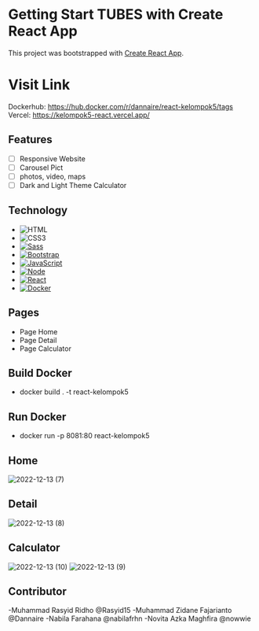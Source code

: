 # Getting Start TUBES with Create React App

This project was bootstrapped with [Create React App](https://github.com/facebook/create-react-app).
# Visit Link

Dockerhub: https://hub.docker.com/r/dannaire/react-kelompok5/tags <br>
Vercel: https://kelompok5-react.vercel.app/

## Features

- [ ] Responsive Website 
- [ ] Carousel Pict
- [ ] photos, video, maps
- [ ] Dark and Light Theme Calculator

## Technology

* ![HTML][HTML]
* ![CSS3][CSS3]
* [![Sass][Sass]][Sass-url]
* [![Bootstrap][Bootstrap.com]][Bootstrap-url]
* [![JavaScript][js]][js-url]
* [![Node][Node.js]][Node-url]
* [![React][React.js]][React-url]
* [![Docker][Docker]][Docker-url]

## Pages

- Page Home
- Page Detail
- Page Calculator

## Build Docker

- docker build . -t react-kelompok5

## Run Docker

- docker run -p 8081:80 react-kelompok5

## Home
![2022-12-13 (7)](https://user-images.githubusercontent.com/101534120/207384633-8224c543-241d-4a2c-8f5e-289a986e5dc0.png)

## Detail
![2022-12-13 (8)](https://user-images.githubusercontent.com/101534120/207384909-4f912914-2dc5-4fef-a441-0eb76cb7ae87.png)

## Calculator
![2022-12-13 (10)](https://user-images.githubusercontent.com/101534120/207385123-f6a1abd6-5766-48c3-85c8-527ef3a0cef8.png)
![2022-12-13 (9)](https://user-images.githubusercontent.com/101534120/207385161-aebeb726-5053-4fd2-a173-4bbad7bd195d.png)

## Contributor
-Muhammad Rasyid Ridho @Rasyid15
-Muhammad Zidane Fajarianto @Dannaire
-Nabila Farahana @nabilafrhn
-Novita Azka Maghfira @nowwie


<!-- MARKDOWN LINKS & IMAGES -->

[js]: https://img.shields.io/badge/JavaScript-323330?style=for-the-badge&logo=javascript&logoColor=F7DF1E
[js-url]: https://nodejs.org/
[Node.js]: https://img.shields.io/badge/Node.js-43853D?style=for-the-badge&logo=node.js&logoColor=white
[Node-url]: https://www.javascript.com
[React.js]: https://img.shields.io/badge/React-20232A?style=for-the-badge&logo=react&logoColor=61DAFB
[React-url]: https://reactjs.org/
[HTML]: https://img.shields.io/badge/HTML-239120?style=for-the-badge&logo=html5&logoColor=white
[CSS3]: https://img.shields.io/badge/CSS3-1572B6?style=for-the-badge&logo=css3&logoColor=white
[CSS3-url]: https://angular.io/
[Bootstrap.com]: https://img.shields.io/badge/Bootstrap-563D7C?style=for-the-badge&logo=bootstrap&logoColor=white
[Bootstrap-url]: https://getbootstrap.com
[Sass]: https://img.shields.io/badge/Sass-CC6699?style=for-the-badge&logo=sass&logoColor=white
[Sass-url]: https://sass-lang.com/
[Docker]: https://img.shields.io/badge/docker-%230db7ed.svg?style=for-the-badge&logo=docker&logoColor=white
[Docker-url]: https://hub.docker.com

